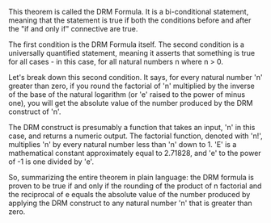 This theorem is called the DRM Formula. It is a bi-conditional statement, meaning that the statement is true if both the conditions before and after the "if and only if" connective are true.

The first condition is the DRM Formula itself. The second condition is a universally quantified statement, meaning it asserts that something is true for all cases - in this case, for all natural numbers n where n > 0.

Let's break down this second condition. It says, for every natural number 'n' greater than zero, if you round the factorial of 'n' multiplied by the inverse of the base of the natural logarithm (or 'e' raised to the power of minus one), you will get the absolute value of the number produced by the DRM construct of 'n'.

The DRM construct is presumably a function that takes an input, 'n' in this case, and returns a numeric output. The factorial function, denoted with 'n!', multiplies 'n' by every natural number less than 'n' down to 1. 'E' is a mathematical constant approximately equal to 2.71828, and 'e' to the power of -1 is one divided by 'e'. 

So, summarizing the entire theorem in plain language: the DRM formula is proven to be true if and only if the rounding of the product of n factorial and the reciprocal of e equals the absolute value of the number produced by applying the DRM construct to any natural number 'n' that is greater than zero.